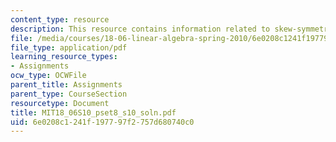 ```yaml
---
content_type: resource
description: This resource contains information related to skew-symmetric.
file: /media/courses/18-06-linear-algebra-spring-2010/6e0208c1241f197797f2757d680740c0_MIT18_06S10_pset8_s10_soln.pdf
file_type: application/pdf
learning_resource_types:
- Assignments
ocw_type: OCWFile
parent_title: Assignments
parent_type: CourseSection
resourcetype: Document
title: MIT18_06S10_pset8_s10_soln.pdf
uid: 6e0208c1-241f-1977-97f2-757d680740c0
---
```

